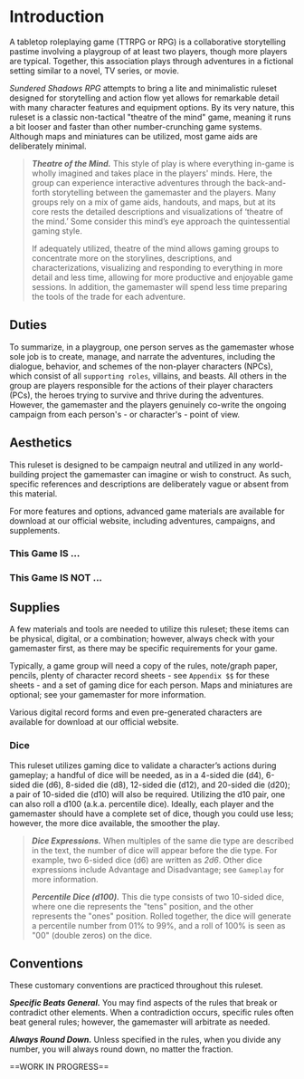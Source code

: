 # Introduction

A tabletop roleplaying game (TTRPG or RPG) is a collaborative storytelling pastime involving a playgroup of at least two players, though more players are typical. Together, this association plays through adventures in a fictional setting similar to a novel, TV series, or movie.

*Sundered Shadows RPG* attempts to bring a lite and minimalistic ruleset designed for storytelling and action flow yet allows for remarkable detail with many character features and equipment options. By its very nature, this ruleset is a classic non-tactical "theatre of the mind" game, meaning it runs a bit looser and faster than other number-crunching game systems. Although maps and miniatures can be utilized, most game aids are deliberately minimal.

> ***Theatre of the Mind.*** This style of play is where everything in-game is wholly imagined and takes place in the players' minds. Here, the group can experience interactive adventures through the back-and-forth storytelling between the gamemaster and the players. Many groups rely on a mix of game aids, handouts, and maps, but at its core rests the detailed descriptions and visualizations of ‘theatre of the mind.’ Some consider this mind’s eye approach the quintessential gaming style.
>
> If adequately utilized, theatre of the mind allows gaming groups to concentrate more on the storylines, descriptions, and characterizations, visualizing and responding to everything in more detail and less time, allowing for more productive and enjoyable game sessions. In addition, the gamemaster will spend less time preparing the tools of the trade for each adventure.

## Duties

To summarize, in a playgroup, one person serves as the gamemaster whose sole job is to create, manage, and narrate the adventures, including the dialogue, behavior, and schemes of the non-player characters (NPCs), which consist of all `supporting roles`, villains, and beasts. All others in the group are players responsible for the actions of their player characters (PCs), the heroes trying to survive and thrive during the adventures. However, the gamemaster and the players genuinely co-write the ongoing campaign from each person's - or character's - point of view.

## Aesthetics

This ruleset is designed to be campaign neutral and utilized in any world-building project the gamemaster can imagine or wish to construct. As such, specific references and descriptions are deliberately vague or absent from this material.

For more features and options, advanced game materials are available for download at our official website, including adventures, campaigns, and supplements.

### This Game IS ... 

<!--Add copy here -->

### This Game IS NOT ... 

<!--Add copy here -->

## Supplies

A few materials and tools are needed to utilize this ruleset; these items can be physical, digital, or a combination; however, always check with your gamemaster first, as there may be specific requirements for your game.

Typically, a game group will need a copy of the rules, note/graph paper, pencils, plenty of character record sheets - see `Appendix $$` for these sheets - and a set of gaming dice for each person. Maps and miniatures are optional; see your gamemaster for more information.

Various digital record forms and even pre-generated characters are available for download at our official website.

### Dice

This ruleset utilizes gaming dice to validate a character’s actions during gameplay; a handful of dice will be needed, as in a 4-sided die (d4), 6-sided die (d6), 8-sided die (d8), 12-sided die (d12), and 20-sided die (d20); a pair of 10-sided die (d10) will also be required. Utilizing the d10 pair, one can also roll a d100 (a.k.a. percentile dice). Ideally, each player and the gamemaster should have a complete set of dice, though you could use less; however, the more dice available, the smoother the play.

> ***Dice Expressions.*** When multiples of the same die type are described in the text, the number of dice will appear before the die type. For example, two 6-sided dice (d6) are written as *2d6*. Other dice expressions include Advantage and Disadvantage; see `Gameplay` for more information.
>
> ***Percentile Dice (d100).*** This die type consists of two 10-sided dice, where one die represents the "tens" position, and the other represents the "ones" position. Rolled together, the dice will generate a percentile number from 01% to 99%, and a roll of 100% is seen as "00" (double zeros) on the dice.

## Conventions

These customary conventions are practiced throughout this ruleset.

***Specific Beats General.*** You may find aspects of the rules that break or contradict other elements. When a contradiction occurs, specific rules often beat general rules; however, the gamemaster will arbitrate as needed.

***Always Round Down.*** Unless specified in the rules, when you divide any number, you will always round down, no matter the fraction.

<!--Add more Conventions as needed-->



==WORK IN PROGRESS==
